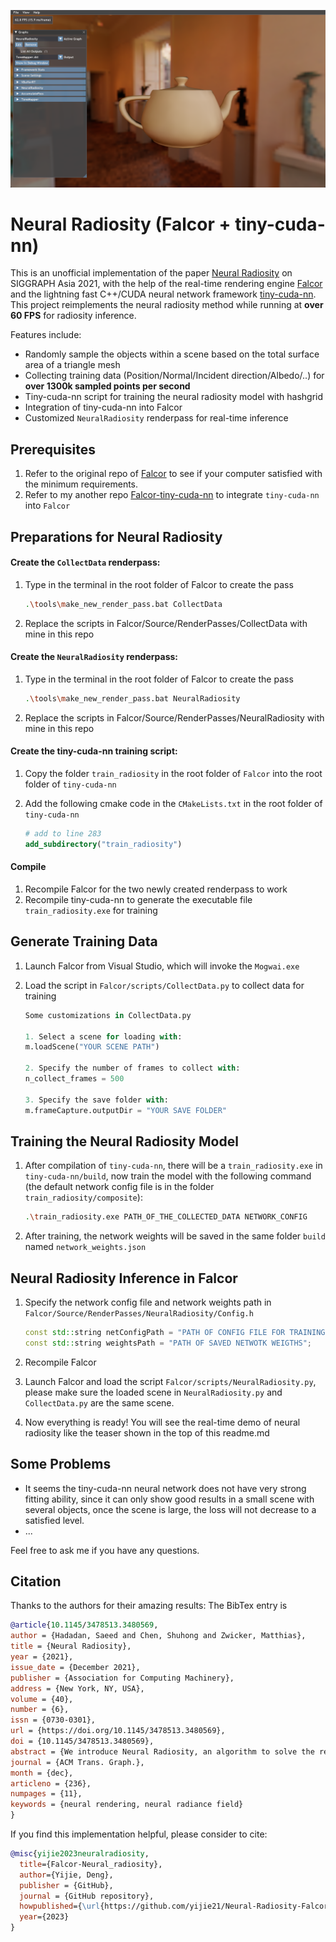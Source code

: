 ![](docs/images/teaser.png)

# Neural Radiosity (Falcor + tiny-cuda-nn)

This is an unofficial implementation of the paper [Neural Radiosity](https://saeedhd96.github.io/neural-radiosity/) on SIGGRAPH Asia 2021, with the help of the real-time rendering engine [Falcor](https://github.com/NVIDIAGameWorks/Falcor) and the lightning fast C++/CUDA neural network framework [tiny-cuda-nn](https://github.com/NVlabs/tiny-cuda-nn). This project reimplements the neural radiosity method while running at **over 60 FPS** for radiosity inference.

Features include:
* Randomly sample the objects within a scene based on the total surface area of a triangle mesh
* Collecting training data (Position/Normal/Incident direction/Albedo/..) for **over 1300k sampled points per second** 
* Tiny-cuda-nn script for training the neural radiosity model with hashgrid
* Integration of tiny-cuda-nn into Falcor
* Customized `NeuralRadiosity` renderpass for real-time inference



## Prerequisites

1. Refer to the original repo of [Falcor](https://github.com/NVIDIAGameWorks/Falcor) to see if your computer satisfied with the minimum requirements.
2. Refer to my another repo [Falcor-tiny-cuda-nn](https://github.com/yijie21/Falcor-tiny-cuda-nn) to integrate `tiny-cuda-nn` into `Falcor`



## Preparations for Neural Radiosity

#### Create the `CollectData` renderpass:

1. Type in the terminal in the root folder of Falcor to create the pass

   ```bash
   .\tools\make_new_render_pass.bat CollectData
   ```

2. Replace the scripts in Falcor/Source/RenderPasses/CollectData with mine in this repo

#### Create the `NeuralRadiosity` renderpass:

1. Type in the terminal in the root folder of Falcor to create the pass

   ```bash
   .\tools\make_new_render_pass.bat NeuralRadiosity
   ```

2. Replace the scripts in Falcor/Source/RenderPasses/NeuralRadiosity with mine in this repo

#### Create the tiny-cuda-nn training script:

1. Copy the folder `train_radiosity` in the root folder of `Falcor` into the root folder of `tiny-cuda-nn`

2. Add the following cmake code in the `CMakeLists.txt` in the root folder of `tiny-cuda-nn`

   ```cmake
   # add to line 283
   add_subdirectory("train_radiosity")
   ```

#### Compile

1. Recompile Falcor for the two newly created renderpass to work
2. Recompile tiny-cuda-nn to generate the executable file `train_radiosity.exe` for training



## Generate Training Data

1. Launch Falcor from Visual Studio, which will invoke the `Mogwai.exe`

2. Load the script in `Falcor/scripts/CollectData.py` to collect data for training

   ```python
   Some customizations in CollectData.py
   
   1. Select a scene for loading with:
   m.loadScene("YOUR SCENE PATH")
   
   2. Specify the number of frames to collect with:
   n_collect_frames = 500
   
   3. Specify the save folder with:
   m.frameCapture.outputDir = "YOUR SAVE FOLDER"
   ```



## Training the Neural Radiosity Model

1. After compilation of `tiny-cuda-nn`, there will be a `train_radiosity.exe` in `tiny-cuda-nn/build`, now train the model with the following command (the default network config file is in the folder `train_radiosity/composite`):

   ```bash
   .\train_radiosity.exe PATH_OF_THE_COLLECTED_DATA NETWORK_CONFIG
   ```

2. After training, the network weights will be saved in the same folder `build` named `network_weights.json`



## Neural Radiosity Inference in Falcor

1. Specify the network config file and network weights path in `Falcor/Source/RenderPasses/NeuralRadiosity/Config.h`

   ```c++
   const std::string netConfigPath = "PATH OF CONFIG FILE FOR TRAINING";
   const std::string weightsPath = "PATH OF SAVED NETWOTK WEIGTHS";
   ```

2. Recompile Falcor

3. Launch Falcor and load the script `Falcor/scripts/NeuralRadiosity.py`, please make sure the loaded scene in `NeuralRadiosity.py` and `CollectData.py` are the same scene.

4. Now everything is ready! You will see the real-time demo of neural radiosity like the teaser shown in the top of this readme.md



## Some Problems

- It seems the tiny-cuda-nn neural network does not have very strong fitting ability, since it can only show good results in a small scene with several objects, once the scene is large, the loss will not decrease to a satisfied level.
- ...



Feel free to ask me if you have any questions.



## Citation
Thanks to the authors for their amazing results:
The BibTex entry is

```bibtex
@article{10.1145/3478513.3480569,
author = {Hadadan, Saeed and Chen, Shuhong and Zwicker, Matthias},
title = {Neural Radiosity},
year = {2021},
issue_date = {December 2021},
publisher = {Association for Computing Machinery},
address = {New York, NY, USA},
volume = {40},
number = {6},
issn = {0730-0301},
url = {https://doi.org/10.1145/3478513.3480569},
doi = {10.1145/3478513.3480569},
abstract = {We introduce Neural Radiosity, an algorithm to solve the rendering equation by minimizing the norm of its residual, similar as in classical radiosity techniques. Traditional basis functions used in radiosity, such as piecewise polynomials or meshless basis functions are typically limited to representing isotropic scattering from diffuse surfaces. Instead, we propose to leverage neural networks to represent the full four-dimensional radiance distribution, directly optimizing network parameters to minimize the norm of the residual. Our approach decouples solving the rendering equation from rendering (perspective) images similar as in traditional radiosity techniques, and allows us to efficiently synthesize arbitrary views of a scene. In addition, we propose a network architecture using geometric learnable features that improves convergence of our solver compared to previous techniques. Our approach leads to an algorithm that is simple to implement, and we demonstrate its effectiveness on a variety of scenes with diffuse and non-diffuse surfaces.},
journal = {ACM Trans. Graph.},
month = {dec},
articleno = {236},
numpages = {11},
keywords = {neural rendering, neural radiance field}
}
```

If you find this implementation helpful, please consider to cite:
```bibtex
@misc{yijie2023neuralradiosity,
  title={Falcor-Neural_radiosity},
  author={Yijie, Deng},
  publisher = {GitHub},
  journal = {GitHub repository},
  howpublished={\url{https://github.com/yijie21/Neural-Radiosity-Falcor/}},
  year={2023}
}
```
